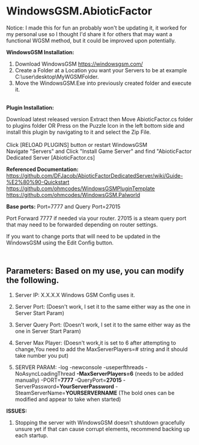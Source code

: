 # **WindowsGSM.AbioticFactor**

Notice: I made this for fun an probably won't be updating it, it worked for my personal use so I thought I'd share it for others that may want a functional WGSM method, but it could be improved upon potentially.

 **WindowsGSM Installation:**
1. Download WindowsGSM https://windowsgsm.com/  
2. Create a Folder at a Location you want your Servers to be at example C:\user\desktop\MyWGSMFolder. 
3. Move the WindowsGSM.Exe into previously created folder and execute it.

<br> **Plugin Installation:** <br>

Download latest released version
Extract then Move AbioticFactor.cs folder to plugins folder OR Press on the Puzzle Icon in the left bottom side and install this plugin by navigating to it and select the Zip File.<br>
<br> Click [RELOAD PLUGINS] button or restart WindowsGSM
<br>Navigate "Servers" and Click "Install Game Server" and find "AbioticFactor Dedicated Server [AbioticFactor.cs]

**Referenced Documentation:** 
<br> https://github.com/DFJacob/AbioticFactorDedicatedServer/wiki/Guide-%E2%80%90-Quickstart <br> https://github.com/ohmcodes/WindowsGSMPluginTemplate <br> https://github.com/ohmcodes/WindowsGSM.Palworld

**Base ports:**
Port=7777 and Query Port=27015

Port Forward 7777 if needed via your router. 27015 is a steam query port that may need to be forwarded depending on router settings.

If you want to change ports that will need to be updated in the WindowsGSM using the Edit Config button.

 ## <br> **Parameters:**  Based on my use, you can modify the following.
1. Server IP: X.X.X.X Windows GSM  Config uses it.
2. Server Port: (Doesn't work, I set it to the same either way as the one in Server Start Param)
3. Server Query Port: (Doesn't work, I set it to the same either way as the one in Server Start Param)
4. Server Max Player: (Doesn't work,it is set to 6 after attempting to change,You need to add the MaxServerPlayers=# string and it should take number you put)

5. SERVER PARAM: -log -newconsole -useperfthreads -NoAsyncLoadingThread **-MaxServerPlayers=6** (needs to be added manually) -PORT=**7777** -QueryPort=**27015** -ServerPassword=**YourServerPassword** -SteamServerName=**YOURSERVERNAME** (The bold ones can be modified and appear to take when started)

**ISSUES:** 
1. Stopping the server with WindowsGSM doesn't shutdown gracefully unsure yet if that can cause corrupt elements, recommend backing up each startup.

